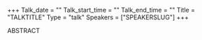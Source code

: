 +++
Talk_date = ""
Talk_start_time = ""
Talk_end_time = ""
Title = "TALKTITLE"
Type = "talk"
Speakers = ["SPEAKERSLUG"]
+++

ABSTRACT
